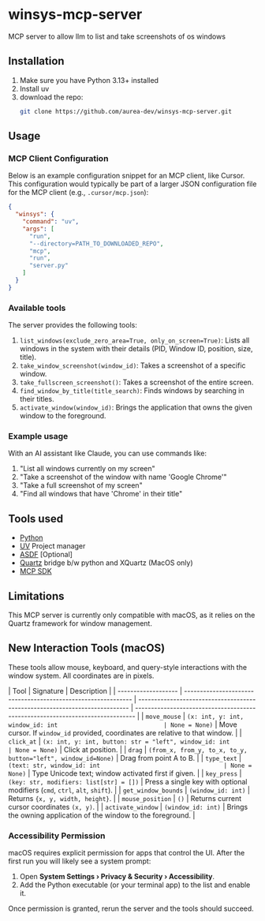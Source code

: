 # winsys-mcp-server

MCP server to allow llm to list and take screenshots of os windows

## Installation

1. Make sure you have Python 3.13+ installed
2. Install uv
3. download the repo:
   ```bash
   git clone https://github.com/aurea-dev/winsys-mcp-server.git
   ```

## Usage

### MCP Client Configuration

Below is an example configuration snippet for an MCP client, like Cursor. This configuration would typically be part of a larger JSON configuration file for the MCP client (e.g., `.cursor/mcp.json`):

```json
{
  "winsys": {
    "command": "uv",
    "args": [
      "run",
      "--directory=PATH_TO_DOWNLOADED_REPO",
      "mcp",
      "run",
      "server.py"
    ]
  }
}
```

### Available tools

The server provides the following tools:

1. `list_windows(exclude_zero_area=True, only_on_screen=True)`: Lists all windows in the system with their details (PID, Window ID, position, size, title).
2. `take_window_screenshot(window_id)`: Takes a screenshot of a specific window.
3. `take_fullscreen_screenshot()`: Takes a screenshot of the entire screen.
4. `find_window_by_title(title_search)`: Finds windows by searching in their titles.
5. `activate_window(window_id)`: Brings the application that owns the given window to the foreground.

### Example usage

With an AI assistant like Claude, you can use commands like:

1. "List all windows currently on my screen"
2. "Take a screenshot of the window with name 'Google Chrome'"
3. "Take a full screenshot of my screen"
4. "Find all windows that have 'Chrome' in their title"

## Tools used

- [Python](https://www.python.org/)
- [UV](https://docs.astral.sh/uv/getting-started/installation/) Project manager
- [ASDF](https://asdf-vm.com/) [Optional]
- [Quartz](https://github.com/ronaldoussoren/pyobjc/tree/master/pyobjc-framework-Quartz) bridge b/w python and XQuartz (MacOS only)
- [MCP SDK](https://github.com/modelcontextprotocol/python-sdk)

## Limitations

This MCP server is currently only compatible with macOS, as it relies on the Quartz framework for window management.

## New Interaction Tools (macOS)

These tools allow mouse, keyboard, and query-style interactions with the window system.
All coordinates are in pixels.

| Tool                | Signature                                                     | Description                                                                 |
| ------------------- | ------------------------------------------------------------- | --------------------------------------------------------------------------- | ------------------------------------------------------------------------------ |
| `move_mouse`        | `(x: int, y: int, window_id: int                              | None = None)`                                                               | Move cursor. If `window_id` provided, coordinates are relative to that window. |
| `click_at`          | `(x: int, y: int, button: str = "left", window_id: int        | None = None)`                                                               | Click at position.                                                             |
| `drag`              | `(from_x, from_y, to_x, to_y, button="left", window_id=None)` | Drag from point A to B.                                                     |
| `type_text`         | `(text: str, window_id: int                                   | None = None)`                                                               | Type Unicode text; window activated first if given.                            |
| `key_press`         | `(key: str, modifiers: list[str] = [])`                       | Press a single key with optional modifiers (`cmd`, `ctrl`, `alt`, `shift`). |
| `get_window_bounds` | `(window_id: int)`                                            | Returns `{x, y, width, height}`.                                            |
| `mouse_position`    | `()`                                                          | Returns current cursor coordinates `(x, y)`.                                |
| `activate_window`   | `(window_id: int)`                                            | Brings the owning application of the window to the foreground.              |

### Accessibility Permission

macOS requires explicit permission for apps that control the UI.
After the first run you will likely see a system prompt:

1. Open **System Settings › Privacy & Security › Accessibility**.
2. Add the Python executable (or your terminal app) to the list and enable it.

Once permission is granted, rerun the server and the tools should succeed.
